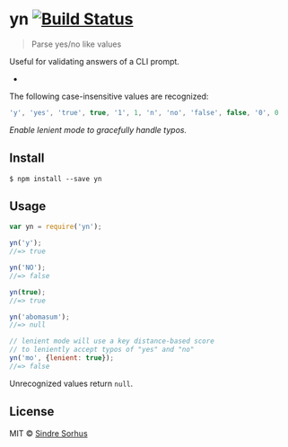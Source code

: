 # yn [![Build Status](https://travis-ci.org/sindresorhus/yn.svg?branch=master)](https://travis-ci.org/sindresorhus/yn)

> Parse yes/no like values

Useful for validating answers of a CLI prompt.

-

The following case-insensitive values are recognized:

```js
'y', 'yes', 'true', true, '1', 1, 'n', 'no', 'false', false, '0', 0
```

*Enable lenient mode to gracefully handle typos.*


## Install

```
$ npm install --save yn
```


## Usage

```js
var yn = require('yn');

yn('y');
//=> true

yn('NO');
//=> false

yn(true);
//=> true

yn('abomasum');
//=> null

// lenient mode will use a key distance-based score
// to leniently accept typos of "yes" and "no"
yn('mo', {lenient: true});
//=> false
```

Unrecognized values return `null`.


## License

MIT © [Sindre Sorhus](http://sindresorhus.com)
